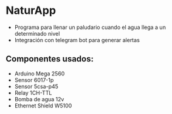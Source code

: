 # NaturApp

- Programa para llenar un paludario cuando el agua llega a un determinado nivel
- Integración con telegram bot para generar alertas

## Componentes usados:

- Arduino Mega 2560
- Sensor 6017-1p
- Sensor 5csa-p45
- Relay 1CH-TTL
- Bomba de agua 12v
- Ethernet Shield W5100